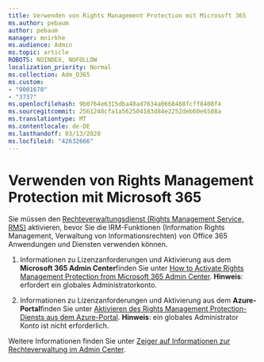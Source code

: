 ```yaml
---
title: Verwenden von Rights Management Protection mit Microsoft 365
ms.author: pebaum
author: pebaum
manager: mnirkhe
ms.audience: Admin
ms.topic: article
ROBOTS: NOINDEX, NOFOLLOW
localization_priority: Normal
ms.collection: Adm_O365
ms.custom:
- "9001670"
- "3737"
ms.openlocfilehash: 9b0764e6315dba48ad7634a0668468fcff8408f4
ms.sourcegitcommit: 2561248cfa1a562504183d84e2252deb60e6588a
ms.translationtype: MT
ms.contentlocale: de-DE
ms.lasthandoff: 03/13/2020
ms.locfileid: "42632666"
---
```

# <a name="use-rights-management-protection-with-microsoft-365"></a>Verwenden von Rights Management Protection mit Microsoft 365

Sie müssen den [Rechteverwaltungsdienst (Rights Management Service, RMS)](https://docs.microsoft.com/azure/information-protection/what-is-azure-rms) aktivieren, bevor Sie die IRM-Funktionen (Information Rights Management, Verwaltung von Informationsrechten) von Office 365 Anwendungen und Diensten verwenden können.

1. Informationen zu Lizenzanforderungen und Aktivierung aus dem **Microsoft 365 Admin Center**finden Sie unter [How to Activate Rights Management Protection from Microsoft 365 Admin Center](https://docs.microsoft.com/azure/information-protection/activate-office365). **Hinweis**: erfordert ein globales Administratorkonto.

2. Informationen zu Lizenzanforderungen und Aktivierung aus dem **Azure-Portal**finden Sie unter [Aktivieren des Rights Management Protection-Diensts aus dem Azure-Portal](https://docs.microsoft.com/azure/information-protection/activate-azure). **Hinweis**: ein globales Administrator Konto ist nicht erforderlich.
 

Weitere Informationen finden Sie unter [Zeiger auf Informationen zur Rechteverwaltung im Admin Center](https://docs.microsoft.com/office365/enterprise/activate-rms-in-office-365).
